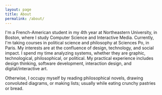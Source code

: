 ```yaml
---
layout: page
title: About
permalink: /about/
---
```


I'm a French-American student in my 4th year at Northeastern University, in Boston, where I study Computer Science and Interactive Media. Currently, I'm taking courses in political science and philosophy at Sciences Po, in Paris. My interests are at the confluence of design, technology, and social impact. I spend my time analyzing systems, whether they are graphic, technological, philosophical, or political. My practical experience includes design thinking, software development, interaction design, and digital/interactive art.

Otherwise, I occupy myself by reading philosophical novels, drawing convoluted diagrams, or making lists; usually while eating crunchy pastries or bread.
